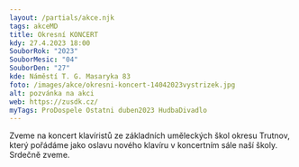 ```yaml
---
layout: /partials/akce.njk
tags: akceMD
title: Okresní KONCERT
kdy: 27.4.2023 18:00
SouborRok: "2023"
SouborMesic: "04"
SouborDen: "27"
kde: Náměstí T. G. Masaryka 83
foto: /images/akce/okresni-koncert-14042023vystrizek.jpg
alt: pozvánka na akci
web: https://zusdk.cz/
myTags: ProDospele Ostatni duben2023 HudbaDivadlo
---
```

<!--StartFragment-->

Zveme na koncert klavíristů ze základních uměleckých škol okresu Trutnov, který pořádáme jako oslavu nového klavíru v koncertním sále naší školy. Srdečně zveme.

<!--EndFragment-->